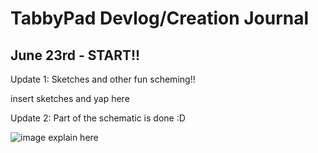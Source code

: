 # TabbyPad Devlog/Creation Journal

## June 23rd - START!!

Update 1: Sketches and other fun scheming!!

insert sketches and yap here

Update 2: Part of the schematic is done :D

![image](https://github.com/user-attachments/assets/b72bc432-cc8a-4672-8e1c-72b9368d79d9)
explain here
